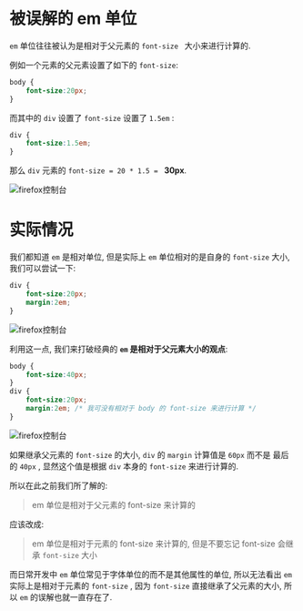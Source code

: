 #  被误解的 em 单位

`em` 单位往往被认为是相对于父元素的  `font-size ` 大小来进行计算的.

例如一个元素的父元素设置了如下的 `font-size`:

```css
body {
    font-size:20px;
}
```

而其中的 `div` 设置了 `font-size` 设置了 `1.5em` :

```css
div {
    font-size:1.5em;
}
```

那么 `div` 元素的 `font-size = 20 * 1.5 = ` **30px**.

![firefox控制台](F:\library\article\assets\1559825791859.png)

# 实际情况

我们都知道 `em` 是相对单位, 但是实际上 `em` 单位相对的是自身的 `font-size` 大小, 我们可以尝试一下:

```css
div {
    font-size:20px;
    margin:2em;
}
```

![firefox控制台](F:\library\article\assets\1559825856377.png)

利用这一点, 我们来打破经典的 **`em` 是相对于父元素大小的观点**:

```css
body {
    font-size:40px;
}
div {
    font-size:20px;
    margin:2em; /* 我可没有相对于 body 的 font-size 来进行计算 */
}
```

![firefox控制台](F:\library\article\assets\1559825939539.png)

如果继承父元素的 `font-size` 的大小, `div` 的 `margin` 计算值是 `60px` 而不是 最后的 `40px` , 显然这个值是根据 `div` 本身的 `font-size` 来进行计算的.

所以在此之前我们所了解的:

> em 单位是相对于父元素的 font-size 来计算的

应该改成:

> em 单位是相对于元素的 font-size 来计算的, 但是不要忘记 font-size 会继承 `font-size` 大小

而日常开发中 `em` 单位常见于字体单位的而不是其他属性的单位, 所以无法看出 `em` 实际上是相对于元素的 `font-size` , 因为 `font-size` 直接继承了父元素的大小, 所以 `em` 的误解也就一直存在了.